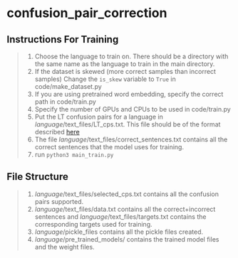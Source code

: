 # confusion_pair_correction

Instructions For Training
------

> 1) Choose the language to train on. There should be a directory with the same name as the language to train in the main directory. 
> 2) If the dataset is skewed (more correct samples than incorrect samples) Change the `is_skew` variable to `True` in code/make_dataset.py
> 3) If you are using pretrained word embedding, specify the correct path in code/train.py
> 4) Specify the number of GPUs and CPUs to be used in code/train.py
> 5) Put the LT confusion pairs for a language in _language_/text_files/LT_cps.txt. This file should be of the format described [here](https://github.com/languagetool-org/languagetool/blob/master/languagetool-language-modules/en/src/main/resources/org/languagetool/resource/en/confusion_sets.txt)
> 6) The file _language_/text_files/correct_sentences.txt contains all the correct sentences that the model uses for training.
> 7) run `python3 main_train.py`

File Structure
------
> 1) _language_/text_files/selected_cps.txt contains all the confusion pairs supported.
> 2) _language_/text_files/data.txt contains all the correct+incorrect sentences and _language_/text_files/targets.txt contains the corresponding targets used for training.
> 3) _language_/pickle_files contains all the pickle files created.
> 4) _language_/pre_trained_models/ contains the trained model files and the weight files.
